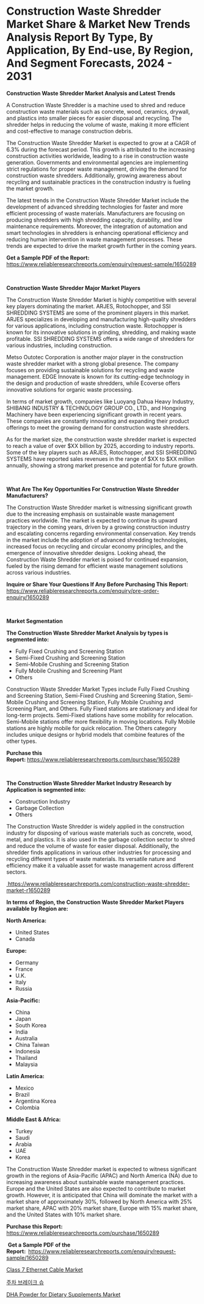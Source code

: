 <p><h1>Construction Waste Shredder Market Share & Market New Trends Analysis Report By Type, By Application, By End-use, By Region, And Segment Forecasts, 2024 - 2031</h1></p><p><strong>Construction Waste Shredder Market Analysis and Latest Trends</strong></p>
<p><p>A Construction Waste Shredder is a machine used to shred and reduce construction waste materials such as concrete, wood, ceramics, drywall, and plastics into smaller pieces for easier disposal and recycling. The shredder helps in reducing the volume of waste, making it more efficient and cost-effective to manage construction debris.</p><p>The Construction Waste Shredder Market is expected to grow at a CAGR of 6.3% during the forecast period. This growth is attributed to the increasing construction activities worldwide, leading to a rise in construction waste generation. Governments and environmental agencies are implementing strict regulations for proper waste management, driving the demand for construction waste shredders. Additionally, growing awareness about recycling and sustainable practices in the construction industry is fueling the market growth.</p><p>The latest trends in the Construction Waste Shredder Market include the development of advanced shredding technologies for faster and more efficient processing of waste materials. Manufacturers are focusing on producing shredders with high shredding capacity, durability, and low maintenance requirements. Moreover, the integration of automation and smart technologies in shredders is enhancing operational efficiency and reducing human intervention in waste management processes. These trends are expected to drive the market growth further in the coming years.</p></p>
<p><strong>Get a Sample PDF of the Report:&nbsp;</strong> <a href="https://www.reliableresearchreports.com/enquiry/request-sample/1650289">https://www.reliableresearchreports.com/enquiry/request-sample/1650289</a></p>
<p>&nbsp;</p>
<p><strong>Construction Waste Shredder Major Market Players</strong></p>
<p><p>The Construction Waste Shredder Market is highly competitive with several key players dominating the market. ARJES, Rotochopper, and SSI SHREDDING SYSTEMS are some of the prominent players in this market. ARJES specializes in developing and manufacturing high-quality shredders for various applications, including construction waste. Rotochopper is known for its innovative solutions in grinding, shredding, and making waste profitable. SSI SHREDDING SYSTEMS offers a wide range of shredders for various industries, including construction.</p><p>Metso Outotec Corporation is another major player in the construction waste shredder market with a strong global presence. The company focuses on providing sustainable solutions for recycling and waste management. EDGE Innovate is known for its cutting-edge technology in the design and production of waste shredders, while Ecoverse offers innovative solutions for organic waste processing.</p><p>In terms of market growth, companies like Luoyang Dahua Heavy Industry, SHIBANG INDUSTRY & TECHNOLOGY GROUP CO., LTD., and Hongxing Machinery have been experiencing significant growth in recent years. These companies are constantly innovating and expanding their product offerings to meet the growing demand for construction waste shredders.</p><p>As for the market size, the construction waste shredder market is expected to reach a value of over $XX billion by 2025, according to industry reports. Some of the key players such as ARJES, Rotochopper, and SSI SHREDDING SYSTEMS have reported sales revenues in the range of $XX to $XX million annually, showing a strong market presence and potential for future growth.</p></p>
<p>&nbsp;</p>
<p><strong>What Are The Key Opportunities For Construction Waste Shredder Manufacturers?</strong></p>
<p><p>The Construction Waste Shredder market is witnessing significant growth due to the increasing emphasis on sustainable waste management practices worldwide. The market is expected to continue its upward trajectory in the coming years, driven by a growing construction industry and escalating concerns regarding environmental conservation. Key trends in the market include the adoption of advanced shredding technologies, increased focus on recycling and circular economy principles, and the emergence of innovative shredder designs. Looking ahead, the Construction Waste Shredder market is poised for continued expansion, fueled by the rising demand for efficient waste management solutions across various industries.</p></p>
<p><strong>Inquire or Share Your Questions If Any Before Purchasing This Report:</strong> <a href="https://www.reliableresearchreports.com/enquiry/pre-order-enquiry/1650289">https://www.reliableresearchreports.com/enquiry/pre-order-enquiry/1650289</a></p>
<p>&nbsp;</p>
<p><strong>Market Segmentation</strong></p>
<p><strong>The Construction Waste Shredder Market Analysis by types is segmented into:</strong></p>
<p><ul><li>Fully Fixed Crushing and Screening Station</li><li>Semi-Fixed Crushing and Screening Station</li><li>Semi-Mobile Crushing and Screening Station</li><li>Fully Mobile Crushing and Screening Plant</li><li>Others</li></ul></p>
<p><p>Construction Waste Shredder Market Types include Fully Fixed Crushing and Screening Station, Semi-Fixed Crushing and Screening Station, Semi-Mobile Crushing and Screening Station, Fully Mobile Crushing and Screening Plant, and Others. Fully Fixed stations are stationary and ideal for long-term projects. Semi-Fixed stations have some mobility for relocation. Semi-Mobile stations offer more flexibility in moving locations. Fully Mobile stations are highly mobile for quick relocation. The Others category includes unique designs or hybrid models that combine features of the other types.</p></p>
<p><strong>Purchase this Report:&nbsp;</strong><a href="https://www.reliableresearchreports.com/purchase/1650289">https://www.reliableresearchreports.com/purchase/1650289</a></p>
<p>&nbsp;</p>
<p><strong>The Construction Waste Shredder Market Industry Research by Application is segmented into:</strong></p>
<p><ul><li>Construction Industry</li><li>Garbage Collection</li><li>Others</li></ul></p>
<p><p>The Construction Waste Shredder is widely applied in the construction industry for disposing of various waste materials such as concrete, wood, metal, and plastics. It is also used in the garbage collection sector to shred and reduce the volume of waste for easier disposal. Additionally, the shredder finds applications in various other industries for processing and recycling different types of waste materials. Its versatile nature and efficiency make it a valuable asset for waste management across different sectors.</p></p>
<p><a href="https://www.reliableresearchreports.com/construction-waste-shredder-market-r1650289">&nbsp;https://www.reliableresearchreports.com/construction-waste-shredder-market-r1650289</a></p>
<p><strong>In terms of Region, the Construction Waste Shredder Market Players available by Region are:</strong></p>
<p>
    <p> <strong> North America: </strong>
        <ul>
            <li>United States</li>
            <li>Canada</li>
        </ul>
        </p> 
    <p> <strong> Europe: </strong>
        <ul>
            <li>Germany</li>
            <li>France</li>
            <li>U.K.</li>
            <li>Italy</li>
            <li>Russia</li>
        </ul>
        </p> 
    <p> <strong> Asia-Pacific: </strong>
        <ul>
            <li>China</li>
            <li>Japan</li>
            <li>South Korea</li>
            <li>India</li>
            <li>Australia</li>
            <li>China Taiwan</li>
            <li>Indonesia</li>
            <li>Thailand</li>
            <li>Malaysia</li>
        </ul>
        </p> 
    <p> <strong> Latin America: </strong>
        <ul>
            <li>Mexico</li>
            <li>Brazil</li>
            <li>Argentina Korea</li>
            <li>Colombia</li>
        </ul>
        </p> 
    <p> <strong> Middle East & Africa: </strong>
        <ul>
            <li>Turkey</li>
            <li>Saudi</li>
            <li>Arabia</li>
            <li>UAE</li>
            <li>Korea</li>
        </ul>
    </p>
    </p>
<p><p>The Construction Waste Shredder market is expected to witness significant growth in the regions of Asia-Pacific (APAC) and North America (NA) due to increasing awareness about sustainable waste management practices. Europe and the United States are also expected to contribute to market growth. However, it is anticipated that China will dominate the market with a market share of approximately 30%, followed by North America with 25% market share, APAC with 20% market share, Europe with 15% market share, and the United States with 10% market share.</p></p>
<p><strong>Purchase this Report: </strong><a href="https://www.reliableresearchreports.com/purchase/1650289">https://www.reliableresearchreports.com/purchase/1650289</a></p>
<p>&nbsp;<strong>Get a Sample PDF of the Report:&nbsp;&nbsp;</strong><a href="https://www.reliableresearchreports.com/enquiry/request-sample/1650289">https://www.reliableresearchreports.com/enquiry/request-sample/1650289</a></p>
<p><strong></strong></p>
<p><p><a href="https://www.linkedin.com/pulse/class-7-ethernet-cable-market-competitive-analysis-trends-mfloe?trackingId=LQ4mX4Go4Rp%2By6UdHU%2FqUA%3D%3D">Class 7 Ethernet Cable Market</a></p><p><a href="https://medium.com/@darrickdibbert2022/%EC%A3%BC%EC%B0%A8-%EC%A0%9C%EB%8F%99%EB%B8%8C%EB%A0%88%EC%9D%B4%ED%81%AC-%EC%8A%88-%EC%8B%9C%EC%9E%A5-%EC%A7%80%ED%91%9C-%ED%95%B4%EC%84%9D-%EC%8B%9C%EC%9E%A5-%EC%A0%90%EC%9C%A0%EC%9C%A8-%ED%8A%B8%EB%A0%8C%EB%93%9C-%EB%B0%8F-%EC%84%B1%EC%9E%A5-%ED%8C%A8%ED%84%B4-31d58cfcd521">주차 브레이크 슈</a></p><p><a href="https://www.linkedin.com/pulse/dha-powder-dietary-supplements-market-size-trends-complete-vtyce?trackingId=QyGTJijX2JuUPekk%2FRtHXw%3D%3D">DHA Powder for Dietary Supplements Market</a></p></p>